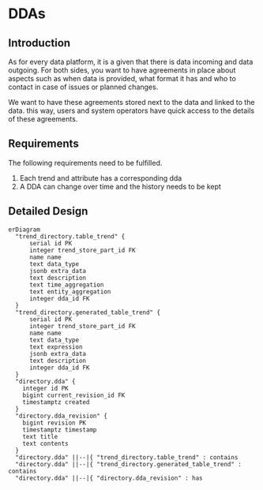 # DDAs

## Introduction

As for every data platform, it is a given that there is data incoming and data
outgoing. For both sides, you want to have agreements in place about aspects
such as when data is provided, what format it has and who to contact in case of
issues or planned changes.

We want to have these agreements stored next to the data and linked to the
data. this way, users and system operators have quick access to the details of
these agreements.

## Requirements

The following requirements need to be fulfilled.

1. Each trend and attribute has a corresponding dda
2. A DDA can change over time and the history needs to be kept

## Detailed Design

```mermaid
erDiagram
  "trend_directory.table_trend" {
      serial id PK
      integer trend_store_part_id FK
      name name
      text data_type
      jsonb extra_data
      text description
      text time_aggregation
      text entity_aggregation
      integer dda_id FK
  }
  "trend_directory.generated_table_trend" {
      serial id PK
      integer trend_store_part_id FK
      name name
      text data_type
      text expression
      jsonb extra_data
      text description
      integer dda_id FK
  }
  "directory.dda" {
    integer id PK
    bigint current_revision_id FK
    timestamptz created
  }
  "directory.dda_revision" {
    bigint revision PK 
    timestamptz timestamp
    text title
    text contents
  }
  "directory.dda" ||--|{ "trend_directory.table_trend" : contains
  "directory.dda" ||--|{ "trend_directory.generated_table_trend" : contains
  "directory.dda" ||--|{ "directory.dda_revision" : has
```

